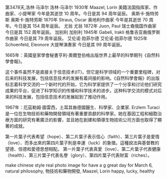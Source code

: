 第3478天,洛林·马泽尔
洛林·马泽尔 1930年
Maazel, Lorin 美籍法国指挥家、作曲家、小提琴家
今年是其逝世 10 周年。今日是其 94 周年诞辰。
奥斯卡·施特劳斯
奥斯卡·施特劳斯 1870年
Straus, Oscar 奥地利作曲家
今年是其逝世 70 周年。今日是其 154 周年诞辰。
尤翁
尤翁 1872年
Juon, Paul 瑞士裔俄国作曲家
今日是其 152 周年诞辰。
加别利
加别利 1945年
Gabeli, Irakli 格鲁吉亚裔俄罗斯作曲家
今日是其 79 周年诞辰。 
艾伦诺·勋菲尔德
艾伦诺·勋菲尔德 1925年
Schoenfeld, Eleonore 大提琴演奏家
今日是其 99 周年诞辰。


1665年：英國皇家學會秘書亨利·奧爾登伯格出版世界上最早的科學期刊《自然科學會報》。

这个事件虽然不是直接关于信息技术(IT)，但它是科学领域的一个重要里程碑，对后来的科技发展，包括信息技术的发展有着间接的影响。《自然科學會報》的出版标志着科学交流的一个新时代的开始，它为科学家提供了一个分享和讨论他们研究成果的平台，促进了科学知识的传播和科学技术的进步。这种科学交流的模式对后来的科技发展，包括信息技术的发展起到了推动作用。


1967年：厄茲勒姆·圖雷西，土耳其裔德國醫生、科學家、企業家. Erzlem Turaci是一位在生物技術和藥物開發領域有著重要貢獻的科學家。她在基因工程和細胞治療方面的研究有著廣泛的影響，並且她在創建和領導生物技術公司方面也取得了顯著的成就。

第一片葉子代表希望（hope）、第二片葉子表示信心（faith）、第三片葉子是愛情（love）、而多出來的第四片葉子則是幸運（luck）的象徵。這種說法與基督教的望德、信德和愛德思想相配。
第一片葉子代表真愛（love）、第二片葉子代表健康（health）、第三片葉子代表名譽（glory）、第四片葉子代表財富（riches）。

make chinese style real photo image for have a g great day for March 6,  natural philosophy, 物技術和藥物開發,  Maazel, Lorin  happy, lucky, healthy 